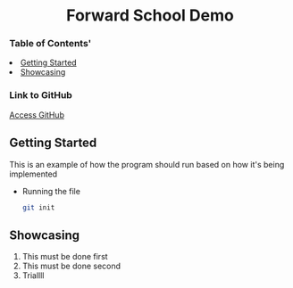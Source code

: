 <h1 align="center">Forward School Demo</h1>
 
<!-- Table of Contents -->
### Table of Contents'
<li>
    <a href="#Getting Started">Getting Started</a>
</li>
<li>
    <a href="#Showcasing">Showcasing</a>
</li>
 
<!-- Link to GitHub -->
### Link to GitHub
<a href="https://github.com/">Access GitHub</a>
 
 
<!-- Getting Started -->
## Getting Started
This is an example of how the program should run based on how it's being implemented
 
* Running the file
    ```sh
    git init
    ```
 
<!-- Showcasing steps for the audience -->
## Showcasing
1. This must be done first
2. This must be done second
3. Triallll